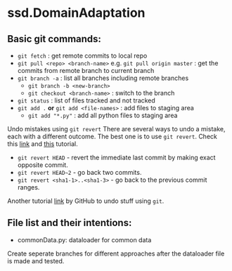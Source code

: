 # ssd.DomainAdaptation


## Basic git commands:
- ```git fetch``` : get remote commits to local repo
- ```git pull <repo> <branch-name>``` e.g. ```git pull origin master``` : get the commits from remote branch to current branch
- ```git branch -a``` : list all branches including remote branches
  - ```git branch -b <new-branch>```
  - ```git checkout <branch-name>``` : switch to the branch
- ```git status``` : list of files tracked and not tracked
- ```git add .``` **or** ```git add <file-names>``` : add files to staging area
  - ```git add "*.py"``` : add all python files to staging area

Undo mistakes using ```git revert```
There are several ways to undo a mistake, each with a different outcome. The best one is to use ```git revert```.
Check this [link](https://stackoverflow.com/questions/4114095/how-to-revert-git-repository-to-a-previous-commit) and [this](https://www.atlassian.com/git/tutorials/undoing-changes) tutorial.
- ```git revert HEAD``` - revert the immediate last commit by making exact opposite commit.
- ```git revert HEAD~2``` - go back two commits.
- ```git revert <sha1-1>..<sha1-3>``` - go back to the previous commit ranges.

Another tutorial [link](https://github.com/blog/2019-how-to-undo-almost-anything-with-git) by GitHub to undo stuff using ```git```.


## File list and their intentions:
- commonData.py: dataloader for common data

Create seperate branches for different approaches after the dataloader file is made and tested.
